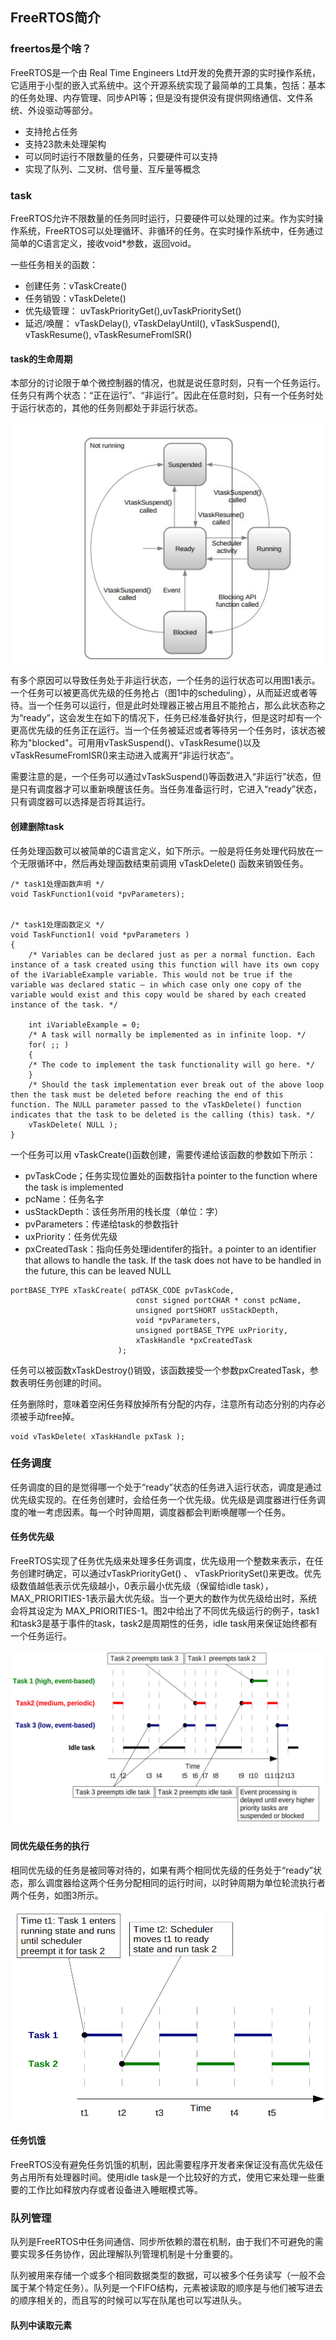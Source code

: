 ## FreeRTOS简介

### freertos是个啥？

FreeRTOS是一个由 Real Time Engineers Ltd开发的免费开源的实时操作系统，它适用于小型的嵌入式系统中。这个开源系统实现了最简单的工具集，包括：基本的任务处理、内存管理、同步API等；但是没有提供没有提供网络通信、文件系统、外设驱动等部分。

- 支持抢占任务
- 支持23款未处理架构
- 可以同时运行不限数量的任务，只要硬件可以支持
- 实现了队列、二叉树、信号量、互斥量等概念

### task

FreeRTOS允许不限数量的任务同时运行，只要硬件可以处理的过来。作为实时操作系统，FreeRTOS可以处理循环、非循环的任务。在实时操作系统中，任务通过简单的C语言定义，接收void*参数，返回void。

一些任务相关的函数：

- 创建任务：vTaskCreate()
- 任务销毁：vTaskDelete()
- 优先级管理： uvTaskPriorityGet(),uvTaskPrioritySet()
- 延迟/唤醒： vTaskDelay(), vTaskDelayUntil(), vTaskSuspend(), vTaskResume(), vTaskResumeFromISR()

#### task的生命周期

本部分的讨论限于单个微控制器的情况，也就是说任意时刻，只有一个任务运行。任务只有两个状态：“正在运行”、“非运行”。因此在任意时刻，只有一个任务时处于运行状态的，其他的任务则都处于非运行状态。

![图1](./pic/rtos_state_switch.jpg)

有多个原因可以导致任务处于非运行状态，一个任务的运行状态可以用图1表示。一个任务可以被更高优先级的任务抢占（图1中的scheduling），从而延迟或者等待。当一个任务可以运行，但是此时处理器正被占用且不能抢占，那么此状态称之为“ready”，这会发生在如下的情况下，任务已经准备好执行，但是这时却有一个更高优先级的任务正在运行。当一个任务被延迟或者等待另一个任务时，该状态被称为"blocked"。可用用vTaskSuspend()、vTaskResume()以及vTaskResumeFromISR()来主动进入或离开“非运行状态”。

需要注意的是，一个任务可以通过vTaskSuspend()等函数进入“非运行”状态，但是只有调度器才可以重新唤醒该任务。当任务准备运行时，它进入“ready”状态，只有调度器可以选择是否将其运行。

#### 创建删除task

任务处理函数可以被简单的C语言定义，如下所示。一般是将任务处理代码放在一个无限循环中，然后再处理函数结束前调用 vTaskDelete() 函数来销毁任务。

```
/* task1处理函数声明 */
void TaskFunction1(void *pvParameters);


/* task1处理函数定义 */
void TaskFunction1( void *pvParameters )
{
	/* Variables can be declared just as per a normal function. Each instance of a task created using this function will have its own copy of the iVariableExample variable. This would not be true if the variable was declared static – in which case only one copy of the variable would exist and this copy would be shared by each created instance of the task. */
	
	int iVariableExample = 0;
	/* A task will normally be implemented as in infinite loop. */
	for( ;; )
	{
	/* The code to implement the task functionality will go here. */
	}
	/* Should the task implementation ever break out of the above loop then the task must be deleted before reaching the end of this function. The NULL parameter passed to the vTaskDelete() function indicates that the task to be deleted is the calling (this) task. */
	vTaskDelete( NULL );
}

```

一个任务可以用 vTaskCreate()函数创建，需要传递给该函数的参数如下所示：

- pvTaskCode；任务实现位置处的函数指针a pointer to the function where the task is implemented
- pcName：任务名字
- usStackDepth：该任务所用的栈长度（单位：字）
- pvParameters：传递给task的参数指针
- uxPriority：任务优先级
- pxCreatedTask：指向任务处理identifer的指针。a pointer to an identifier that allows to handle the task. If the task does not have to be
handled in the future, this can be leaved NULL

```
portBASE_TYPE xTaskCreate( pdTASK_CODE pvTaskCode,
							const signed portCHAR * const pcName,
							unsigned portSHORT usStackDepth,
							void *pvParameters,
							unsigned portBASE_TYPE uxPriority,
							xTaskHandle *pxCreatedTask
						);
```

任务可以被函数xTaskDestroy()销毁，该函数接受一个参数pxCreatedTask，参数表明任务创建的时间。

任务删除时，意味着空闲任务释放掉所有分配的内存，注意所有动态分别的内存必须被手动free掉。

```
void vTaskDelete( xTaskHandle pxTask );
```

### 任务调度

任务调度的目的是觉得哪一个处于“ready”状态的任务进入运行状态，调度是通过优先级实现的。在任务创建时，会给任务一个优先级。优先级是调度器进行任务调度的唯一考虑因素。每一个时钟周期，调度器都会判断唤醒哪一个任务。

#### 任务优先级

FreeRTOS实现了任务优先级来处理多任务调度，优先级用一个整数来表示，在任务创建时确定，可以通过vTaskPriorityGet() 、 vTaskPrioritySet()来更改。优先级数值越低表示优先级越小，0表示最小优先级（保留给idle task），MAX_PRIORITIES-1表示最大优先级。当一个更大的数作为优先级给出时，系统会将其设定为 MAX_PRIORITIES-1。图2中给出了不同优先级运行的例子，task1和task3是基于事件的task，task2是周期性的任务，idle task用来保证始终都有一个任务运行。

![图2](.\pic\rtos_task_sched.jpg)

#### 同优先级任务的执行

相同优先级的任务是被同等对待的，如果有两个相同优先级的任务处于“ready”状态，那么调度器给这两个任务分配相同的运行时间，以时钟周期为单位轮流执行者两个任务，如图3所示。

![图3](.\pic\rtos_task_equal_prio.jpg)

#### 任务饥饿

FreeRTOS没有避免任务饥饿的机制，因此需要程序开发者来保证没有高优先级任务占用所有处理器时间。使用idle task是一个比较好的方式，使用它来处理一些重要的工作比如释放内存或者设备进入睡眠模式等。


### 队列管理

队列是FreeRTOS中任务间通信、同步所依赖的潜在机制，由于我们不可避免的需要实现多任务协作，因此理解队列管理机制是十分重要的。

队列被用来存储一个或多个相同数据类型的数据，可以被多个任务读写（一般不会属于某个特定任务）。队列是一个FIFO结构，元素被读取的顺序是与他们被写进去的顺序相关的，而且写的时候可以写在队尾也可以写进队头。



#### 队列中读取元素





